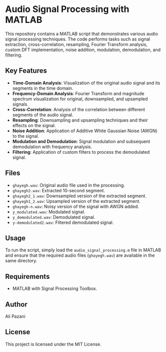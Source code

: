 # Audio Signal Processing with MATLAB

This repository contains a MATLAB script that demonstrates various audio signal processing techniques. The code performs tasks such as signal extraction, cross-correlation, resampling, Fourier Transform analysis, custom DFT implementation, noise addition, modulation, demodulation, and filtering.

## Key Features
- **Time-Domain Analysis**: Visualization of the original audio signal and its segments in the time domain.
- **Frequency-Domain Analysis**: Fourier Transform and magnitude spectrum visualization for original, downsampled, and upsampled signals.
- **Cross-Correlation**: Analysis of the correlation between different segments of the audio signal.
- **Resampling**: Downsampling and upsampling techniques and their effects on the signal.
- **Noise Addition**: Application of Additive White Gaussian Noise (AWGN) to the signal.
- **Modulation and Demodulation**: Signal modulation and subsequent demodulation with frequency analysis.
- **Filtering**: Application of custom filters to process the demodulated signal.

## Files
- `ghayegh.wav`: Original audio file used in the processing.
- `ghayegh2.wav`: Extracted 10-second segment.
- `ghayegh2_1.wav`: Downsampled version of the extracted segment.
- `ghayegh1_2.wav`: Upsampled version of the extracted segment.
- `ghayegh-n.wav`: Noisy version of the signal with AWGN added.
- `y_modulated.wav`: Modulated signal.
- `y_demodulated.wav`: Demodulated signal.
- `y-demodulated2.wav`: Filtered demodulated signal.

## Usage
To run the script, simply load the `audio_signal_processing.m` file in MATLAB and ensure that the required audio files (`ghayegh.wav`) are available in the same directory.

## Requirements
- MATLAB with Signal Processing Toolbox.

## Author
Ali Pazani

## License
This project is licensed under the MIT License.
